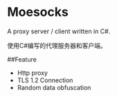 Moesocks
====

A proxy server / client written in C#.

使用C#编写的代理服务器和客户端。

##Feature
- Http proxy
- TLS 1.2 Connection
- Random data obfuscation 